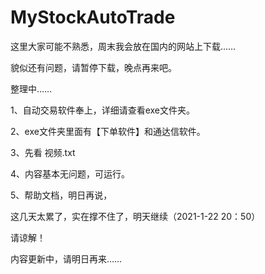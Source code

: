 # MyStockAutoTrade


这里大家可能不熟悉，周末我会放在国内的网站上下载……

貌似还有问题，请暂停下载，晚点再来吧。

整理中……



1、自动交易软件奉上，详细请查看exe文件夹。

2、exe文件夹里面有【下单软件】和通达信软件。

3、先看  视频.txt

4、内容基本无问题，可运行。

5、帮助文档，明日再说，

这几天太累了，实在撑不住了，明天继续（2021-1-22 20：50）

请谅解！

内容更新中，请明日再来……


